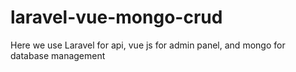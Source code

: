 # laravel-vue-mongo-crud
Here we use Laravel for api, vue js for admin panel, and mongo for database management
